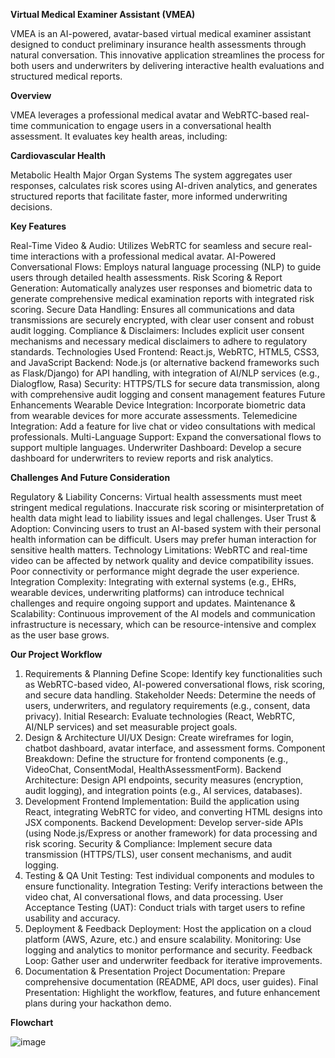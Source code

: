 **Virtual Medical Examiner Assistant (VMEA)**

VMEA is an AI-powered, avatar-based virtual medical examiner assistant designed to conduct preliminary insurance health assessments through natural conversation. This innovative application streamlines the process for both users and underwriters by delivering interactive health evaluations and structured medical reports.

**Overview**

VMEA leverages a professional medical avatar and WebRTC-based real-time communication to engage users in a conversational health assessment. It evaluates key health areas, including:

**Cardiovascular Health**

Metabolic Health
Major Organ Systems
The system aggregates user responses, calculates risk scores using AI-driven analytics, and generates structured reports that facilitate faster, more informed underwriting decisions.

**Key Features**

Real-Time Video & Audio: Utilizes WebRTC for seamless and secure real-time interactions with a professional medical avatar.
AI-Powered Conversational Flows: Employs natural language processing (NLP) to guide users through detailed health assessments.
Risk Scoring & Report Generation: Automatically analyzes user responses and biometric data to generate comprehensive medical examination reports with integrated risk scoring.
Secure Data Handling: Ensures all communications and data transmissions are securely encrypted, with clear user consent and robust audit logging.
Compliance & Disclaimers: Includes explicit user consent mechanisms and necessary medical disclaimers to adhere to regulatory standards.
Technologies Used
Frontend: React.js, WebRTC, HTML5, CSS3, and JavaScript
Backend: Node.js (or alternative backend frameworks such as Flask/Django) for API handling, with integration of AI/NLP services (e.g., Dialogflow, Rasa)
Security: HTTPS/TLS for secure data transmission, along with comprehensive audit logging and consent management features
Future Enhancements
Wearable Device Integration: Incorporate biometric data from wearable devices for more accurate assessments.
Telemedicine Integration: Add a feature for live chat or video consultations with medical professionals.
Multi-Language Support: Expand the conversational flows to support multiple languages.
Underwriter Dashboard: Develop a secure dashboard for underwriters to review reports and risk analytics.

**Challenges And Future Consideration**

Regulatory & Liability Concerns:
Virtual health assessments must meet stringent medical regulations. Inaccurate risk scoring or misinterpretation of health data might lead to liability issues and legal challenges.
User Trust & Adoption:
Convincing users to trust an AI-based system with their personal health information can be difficult. Users may prefer human interaction for sensitive health matters.
Technology Limitations:
WebRTC and real-time video can be affected by network quality and device compatibility issues. Poor connectivity or performance might degrade the user experience.
Integration Complexity:
Integrating with external systems (e.g., EHRs, wearable devices, underwriting platforms) can introduce technical challenges and require ongoing support and updates.
Maintenance & Scalability:
Continuous improvement of the AI models and communication infrastructure is necessary, which can be resource-intensive and complex as the user base grows.

**Our Project Workflow**

1. Requirements & Planning
Define Scope:
Identify key functionalities such as WebRTC-based video, AI-powered conversational flows, risk scoring, and secure data handling.
Stakeholder Needs:
Determine the needs of users, underwriters, and regulatory requirements (e.g., consent, data privacy).
Initial Research:
Evaluate technologies (React, WebRTC, AI/NLP services) and set measurable project goals.
2. Design & Architecture
UI/UX Design:
Create wireframes for login, chatbot dashboard, avatar interface, and assessment forms.
Component Breakdown:
Define the structure for frontend components (e.g., VideoChat, ConsentModal, HealthAssessmentForm).
Backend Architecture:
Design API endpoints, security measures (encryption, audit logging), and integration points (e.g., AI services, databases).
3. Development
Frontend Implementation:
Build the application using React, integrating WebRTC for video, and converting HTML designs into JSX components.
Backend Development:
Develop server-side APIs (using Node.js/Express or another framework) for data processing and risk scoring.
Security & Compliance:
Implement secure data transmission (HTTPS/TLS), user consent mechanisms, and audit logging.
4. Testing & QA
Unit Testing:
Test individual components and modules to ensure functionality.
Integration Testing:
Verify interactions between the video chat, AI conversational flows, and data processing.
User Acceptance Testing (UAT):
Conduct trials with target users to refine usability and accuracy.
5. Deployment & Feedback
Deployment:
Host the application on a cloud platform (AWS, Azure, etc.) and ensure scalability.
Monitoring:
Use logging and analytics to monitor performance and security.
Feedback Loop:
Gather user and underwriter feedback for iterative improvements.
6. Documentation & Presentation
Project Documentation:
Prepare comprehensive documentation (README, API docs, user guides).
Final Presentation:
Highlight the workflow, features, and future enhancement plans during your hackathon demo.

**Flowchart**

![image](https://github.com/user-attachments/assets/4f66b8ac-0a5e-4d1f-8bdb-9995a65668ae)
